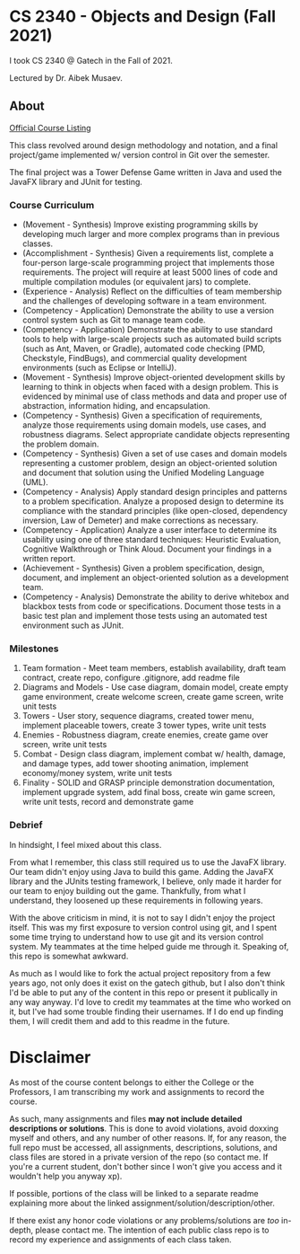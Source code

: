 # CS 2340 - Objects and Design (Fall 2021)
I took CS 2340 @ Gatech in the Fall of 2021.

Lectured by Dr. Aibek Musaev.

## About
[Official Course Listing](https://oscar.gatech.edu/bprod/bwckctlg.p_disp_course_detail?cat_term_in=202408&subj_code_in=CS&crse_numb_in=2340)

This class revolved around design methodology and notation, and a final project/game implemented w/ version control in Git over the semester.

The final project was a Tower Defense Game written in Java and used the JavaFX library and JUnit for testing.

### Course Curriculum
- (Movement - Synthesis) Improve existing programming skills by developing much larger and more complex programs than in previous classes.
- (Accomplishment - Synthesis) Given a requirements list, complete a four-person large-scale programming project that implements those requirements. The project will require at least 5000 lines of code and multiple compilation modules (or equivalent jars) to complete.
- (Experience - Analysis) Reflect on the difficulties of team membership and the challenges of developing software in a team environment.
- (Competency - Application) Demonstrate the ability to use a version control system such as Git to manage team code.
- (Competency - Application) Demonstrate the ability to use standard tools to help with large-scale projects such as automated build scripts (such as Ant, Maven, or Gradle), automated code checking (PMD, Checkstyle, FindBugs), and commercial quality development environments (such as Eclipse or IntelliJ).
- (Movement - Synthesis) Improve object-oriented development skills by learning to think in objects when faced with a design problem. This is evidenced by minimal use of class methods and data and proper use of abstraction, information hiding, and encapsulation.
- (Competency - Synthesis) Given a specification of requirements, analyze those requirements using domain models, use cases, and robustness diagrams. Select appropriate candidate objects representing the problem domain.
- (Competency - Synthesis) Given a set of use cases and domain models representing a customer problem, design an object-oriented solution and document that solution using the Unified Modeling Language (UML).
- (Competency - Analysis) Apply standard design principles and patterns to a problem specification. Analyze a proposed design to determine its compliance with the standard principles (like open-closed, dependency inversion, Law of Demeter) and make corrections as necessary.
- (Competency - Application) Analyze a user interface to determine its usability using one of three standard techniques: Heuristic Evaluation, Cognitive Walkthrough or Think Aloud.  Document your findings in a written report.
- (Achievement - Synthesis) Given a problem specification, design, document, and implement an object-oriented solution as a development team.
- (Competency - Analysis) Demonstrate the ability to derive whitebox and blackbox tests from code or specifications. Document those tests in a basic test plan and implement those tests using an automated test environment such as JUnit.

### Milestones
1. Team formation - Meet team members, establish availability, draft team contract, create repo, configure .gitignore, add readme file
2. Diagrams and Models - Use case diagram, domain model, create empty game environment, create welcome screen, create game screen, write unit tests
3. Towers - User story, sequence diagrams, created tower menu, implement placeable towers, create 3 tower types, write unit tests
4. Enemies - Robustness diagram, create enemies, create game over screen, write unit tests
5. Combat - Design class diagram, implement combat w/ health, damage, and damage types, add tower shooting animation, implement economy/money system, write unit tests
6. Finality - SOLID and GRASP principle demonstration documentation, implement upgrade system, add final boss, create win game screen, write unit tests, record and demonstrate game
### Debrief

In hindsight, I feel mixed about this class.

From what I remember, this class still required us to use the JavaFX library. Our team didn't enjoy using Java to build this game. Adding the JavaFX library and the JUnits testing framework, I believe, only made it harder for our team to enjoy building out the game. 
Thankfully, from what I understand, they loosened up these requirements in following years.

With the above criticism in mind, it is not to say I didn't enjoy the project itself. This was my first exposure to version control using git, and I spent some time trying to understand how to use git and its version control system. My teammates at the time helped guide me through it. Speaking of, this repo is somewhat awkward. 

As much as I would like to fork the actual project repository from a few years ago, not only does it exist on the gatech github, but I also don't think I'd be able to put any of the content in this repo or present it publically in any way anyway. I'd love to credit my teammates at the time who worked on it, but I've had some trouble finding their usernames. If I do end up finding them, I will credit them and add to this readme in the future.

# Disclaimer
As most of the course content belongs to either the College or the Professors, I am transcribing my work and assignments to record the course.

As such, many assignments and files **may not include detailed descriptions or solutions**. This is done to avoid violations, avoid doxxing myself and others, and any number of other reasons. If, for any reason, the full repo must be accessed, all assignments, descriptions, solutions, and class files are stored in a private version of the repo (so contact me. If you're a current student, don't bother since I won't give you access and it wouldn't help you anyway xp).

If possible, portions of the class will be linked to a separate readme explaining more about the linked assignment/solution/description/other.

If there exist any honor code violations or any problems/solutions are *too* in-depth, please contact me. The intention of each public class repo is to record my experience and assignments of each class taken.
